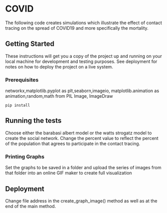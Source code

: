# COVID

The following code creates simulations which illustrate the effect of contact tracing on the spread of COVID19 and more specifically the mortality.

## Getting Started

These instructions will get you a copy of the project up and running on your local machine for development and testing purposes. See deployment for notes on how to deploy the project on a live system.

### Prerequisites

networkx,matplotlib.pyplot as plt,seaborn,imageio, matplotlib.animation as animation,random,math
from PIL Image, ImageDraw
```
pip install
```

## Running the tests

Choose either the barabasi albert model or the watts strogatz model to create the social network. Change the percent value to reflect the percent of the population that agrees to participate in the contact tracing. 

### Printing Graphs 

Set the graphs to be saved in a folder and upload the series of images from that folder into an online GIF maker to create full visualization

## Deployment

Change file address in the create_graph_image() method as well as at the end of the main method. 
